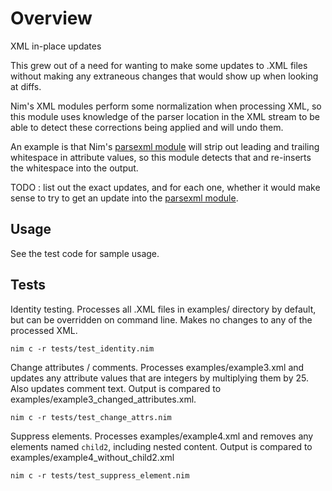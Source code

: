# Overview

XML in-place updates

This grew out of a need for wanting to make some updates to .XML
files without making any extraneous changes that would show up when looking at diffs.

Nim's XML modules perform some normalization when processing XML, so this module uses knowledge of the parser location in the XML stream to be able to detect these corrections being applied and will undo them.

An example is that Nim's [parsexml module](https://nim-lang.org/docs/parsexml.html) will strip out leading and trailing whitespace in attribute values, so this module detects that and re-inserts the whitespace into the output.

TODO : list out the exact updates, and for each one, whether it would make sense to try to get an update into the [parsexml module](https://nim-lang.org/docs/parsexml.html).

## Usage

See the test code for sample usage.

## Tests

Identity testing. Processes all .XML files in examples/ directory
by default, but can be overridden on command line. Makes no changes
to any of the processed XML.
```
nim c -r tests/test_identity.nim
```

Change attributes / comments. Processes examples/example3.xml and
updates any attribute values that are integers by multiplying them by 25.
Also updates comment text. Output is compared to examples/example3_changed_attributes.xml.
```
nim c -r tests/test_change_attrs.nim
```

Suppress elements. Processes examples/example4.xml and removes any
elements named `child2`, including nested content. Output is compared to
examples/example4_without_child2.xml
```
nim c -r tests/test_suppress_element.nim
```
